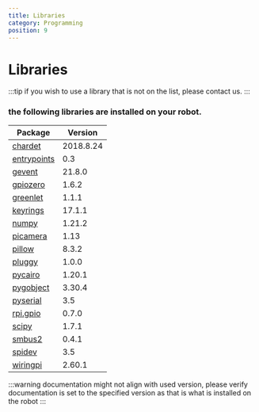 ```yaml
---
title: Libraries
category: Programming
position: 9
---
```


# Libraries

:::tip
  if you wish to use a library that is not on the list, please contact us.
:::
### the following libraries are installed on your robot.
| Package     | Version |
|-------------|---------|
| [chardet](https://chardet.readthedocs.io/en/latest/)    | 2018.8.24 |
| [entrypoints](https://entrypoints.readthedocs.io/en/latest/) | 0.3     |
| [gevent](https://www.gevent.org/contents.html)   | 21.8.0  |
| [gpiozero](https://gpiozero.readthedocs.io/en/latest/)   | 1.6.2   |
| [greenlet](https://greenlet.readthedocs.io/en/latest/)    | 1.1.1   |
| [keyrings](https://keyring.readthedocs.io/en/latest/)    | 17.1.1  |
| [numpy](https://numpy.org/doc/1.21)     | 1.21.2  |
| [picamera](https://picamera.readthedocs.io/en/release-1.13/)   | 1.13    |
| [pillow](https://pillow.readthedocs.io/en/stable/)     | 8.3.2   |
| [pluggy](https://pluggy.readthedocs.io/en/stable/)     | 1.0.0   |
| [pycairo](https://pycairo.readthedocs.io/en/latest/)     | 1.20.1  |
| [pygobject](https://pygobject.readthedocs.io/en/latest/)   | 3.30.4  |
| [pyserial](https://pyserial.readthedocs.io/en/latest/)    | 3.5     |
| [rpi.gpio](https://sourceforge.net/p/raspberry-gpio-python/wiki/Home/)    | 0.7.0   |
| [scipy](https://docs.scipy.org/doc/scipy/)       | 1.7.1   |
| [smbus2](https://buildmedia.readthedocs.org/media/pdf/smbus2/latest/smbus2.pdf)       | 0.4.1   |
| [spidev](https://www.sigmdel.ca/michel/ha/rpi/dnld/draft_spidev_doc.pdf)     | 3.5     |
| [wiringpi](http://wiringpi.com/reference/)    | 2.60.1  |

:::warning
documentation might not align with used version, please verify documentation is set to the specified version as that is what is installed on the robot
:::